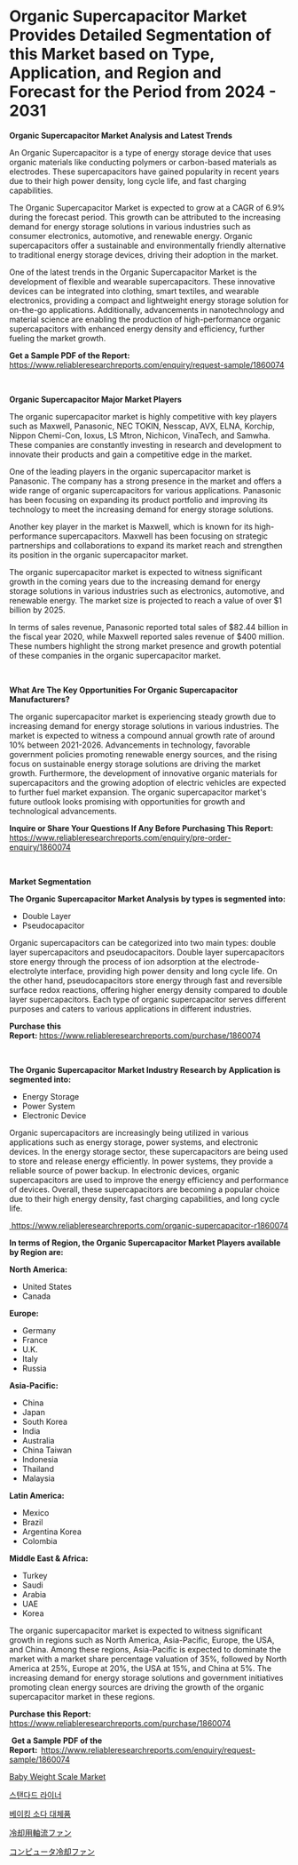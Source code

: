 <p><h1>Organic Supercapacitor Market Provides Detailed Segmentation of this Market based on Type, Application, and Region and Forecast for the Period from 2024 - 2031</h1></p><p><strong>Organic Supercapacitor Market Analysis and Latest Trends</strong></p>
<p><p>An Organic Supercapacitor is a type of energy storage device that uses organic materials like conducting polymers or carbon-based materials as electrodes. These supercapacitors have gained popularity in recent years due to their high power density, long cycle life, and fast charging capabilities.</p><p>The Organic Supercapacitor Market is expected to grow at a CAGR of 6.9% during the forecast period. This growth can be attributed to the increasing demand for energy storage solutions in various industries such as consumer electronics, automotive, and renewable energy. Organic supercapacitors offer a sustainable and environmentally friendly alternative to traditional energy storage devices, driving their adoption in the market.</p><p>One of the latest trends in the Organic Supercapacitor Market is the development of flexible and wearable supercapacitors. These innovative devices can be integrated into clothing, smart textiles, and wearable electronics, providing a compact and lightweight energy storage solution for on-the-go applications. Additionally, advancements in nanotechnology and material science are enabling the production of high-performance organic supercapacitors with enhanced energy density and efficiency, further fueling the market growth.</p></p>
<p><strong>Get a Sample PDF of the Report:&nbsp;</strong> <a href="https://www.reliableresearchreports.com/enquiry/request-sample/1860074">https://www.reliableresearchreports.com/enquiry/request-sample/1860074</a></p>
<p>&nbsp;</p>
<p><strong>Organic Supercapacitor Major Market Players</strong></p>
<p><p>The organic supercapacitor market is highly competitive with key players such as Maxwell, Panasonic, NEC TOKIN, Nesscap, AVX, ELNA, Korchip, Nippon Chemi-Con, Ioxus, LS Mtron, Nichicon, VinaTech, and Samwha. These companies are constantly investing in research and development to innovate their products and gain a competitive edge in the market.</p><p>One of the leading players in the organic supercapacitor market is Panasonic. The company has a strong presence in the market and offers a wide range of organic supercapacitors for various applications. Panasonic has been focusing on expanding its product portfolio and improving its technology to meet the increasing demand for energy storage solutions.</p><p>Another key player in the market is Maxwell, which is known for its high-performance supercapacitors. Maxwell has been focusing on strategic partnerships and collaborations to expand its market reach and strengthen its position in the organic supercapacitor market.</p><p>The organic supercapacitor market is expected to witness significant growth in the coming years due to the increasing demand for energy storage solutions in various industries such as electronics, automotive, and renewable energy. The market size is projected to reach a value of over $1 billion by 2025.</p><p>In terms of sales revenue, Panasonic reported total sales of $82.44 billion in the fiscal year 2020, while Maxwell reported sales revenue of $400 million. These numbers highlight the strong market presence and growth potential of these companies in the organic supercapacitor market.</p></p>
<p>&nbsp;</p>
<p><strong>What Are The Key Opportunities For Organic Supercapacitor Manufacturers?</strong></p>
<p><p>The organic supercapacitor market is experiencing steady growth due to increasing demand for energy storage solutions in various industries. The market is expected to witness a compound annual growth rate of around 10% between 2021-2026. Advancements in technology, favorable government policies promoting renewable energy sources, and the rising focus on sustainable energy storage solutions are driving the market growth. Furthermore, the development of innovative organic materials for supercapacitors and the growing adoption of electric vehicles are expected to further fuel market expansion. The organic supercapacitor market's future outlook looks promising with opportunities for growth and technological advancements.</p></p>
<p><strong>Inquire or Share Your Questions If Any Before Purchasing This Report:</strong> <a href="https://www.reliableresearchreports.com/enquiry/pre-order-enquiry/1860074">https://www.reliableresearchreports.com/enquiry/pre-order-enquiry/1860074</a></p>
<p>&nbsp;</p>
<p><strong>Market Segmentation</strong></p>
<p><strong>The Organic Supercapacitor Market Analysis by types is segmented into:</strong></p>
<p><ul><li>Double Layer</li><li>Pseudocapacitor</li></ul></p>
<p><p>Organic supercapacitors can be categorized into two main types: double layer supercapacitors and pseudocapacitors. Double layer supercapacitors store energy through the process of ion adsorption at the electrode-electrolyte interface, providing high power density and long cycle life. On the other hand, pseudocapacitors store energy through fast and reversible surface redox reactions, offering higher energy density compared to double layer supercapacitors. Each type of organic supercapacitor serves different purposes and caters to various applications in different industries.</p></p>
<p><strong>Purchase this Report:&nbsp;</strong><a href="https://www.reliableresearchreports.com/purchase/1860074">https://www.reliableresearchreports.com/purchase/1860074</a></p>
<p>&nbsp;</p>
<p><strong>The Organic Supercapacitor Market Industry Research by Application is segmented into:</strong></p>
<p><ul><li>Energy Storage</li><li>Power System</li><li>Electronic Device</li></ul></p>
<p><p>Organic supercapacitors are increasingly being utilized in various applications such as energy storage, power systems, and electronic devices. In the energy storage sector, these supercapacitors are being used to store and release energy efficiently. In power systems, they provide a reliable source of power backup. In electronic devices, organic supercapacitors are used to improve the energy efficiency and performance of devices. Overall, these supercapacitors are becoming a popular choice due to their high energy density, fast charging capabilities, and long cycle life.</p></p>
<p><a href="https://www.reliableresearchreports.com/organic-supercapacitor-r1860074">&nbsp;https://www.reliableresearchreports.com/organic-supercapacitor-r1860074</a></p>
<p><strong>In terms of Region, the Organic Supercapacitor Market Players available by Region are:</strong></p>
<p>
    <p> <strong> North America: </strong>
        <ul>
            <li>United States</li>
            <li>Canada</li>
        </ul>
        </p> 
    <p> <strong> Europe: </strong>
        <ul>
            <li>Germany</li>
            <li>France</li>
            <li>U.K.</li>
            <li>Italy</li>
            <li>Russia</li>
        </ul>
        </p> 
    <p> <strong> Asia-Pacific: </strong>
        <ul>
            <li>China</li>
            <li>Japan</li>
            <li>South Korea</li>
            <li>India</li>
            <li>Australia</li>
            <li>China Taiwan</li>
            <li>Indonesia</li>
            <li>Thailand</li>
            <li>Malaysia</li>
        </ul>
        </p> 
    <p> <strong> Latin America: </strong>
        <ul>
            <li>Mexico</li>
            <li>Brazil</li>
            <li>Argentina Korea</li>
            <li>Colombia</li>
        </ul>
        </p> 
    <p> <strong> Middle East & Africa: </strong>
        <ul>
            <li>Turkey</li>
            <li>Saudi</li>
            <li>Arabia</li>
            <li>UAE</li>
            <li>Korea</li>
        </ul>
    </p>
    </p>
<p><p>The organic supercapacitor market is expected to witness significant growth in regions such as North America, Asia-Pacific, Europe, the USA, and China. Among these regions, Asia-Pacific is expected to dominate the market with a market share percentage valuation of 35%, followed by North America at 25%, Europe at 20%, the USA at 15%, and China at 5%. The increasing demand for energy storage solutions and government initiatives promoting clean energy sources are driving the growth of the organic supercapacitor market in these regions.</p></p>
<p><strong>Purchase this Report: </strong><a href="https://www.reliableresearchreports.com/purchase/1860074">https://www.reliableresearchreports.com/purchase/1860074</a></p>
<p>&nbsp;<strong>Get a Sample PDF of the Report:&nbsp;&nbsp;</strong><a href="https://www.reliableresearchreports.com/enquiry/request-sample/1860074">https://www.reliableresearchreports.com/enquiry/request-sample/1860074</a></p>
<p><strong></strong></p>
<p><p><a href="https://github.com/markusgodoy/Market-Research-Report-List-4/blob/main/baby-weight-scale-market.md">Baby Weight Scale Market</a></p><p><a href="https://github.com/xvz497517413/Market-Research-Report-List-2/blob/main/6227763156491.md">스탠다드 라이너</a></p><p><a href="https://github.com/JosefaRice/Market-Research-Report-List-1/blob/main/3634945156490.md">베이킹 소다 대체품</a></p><p><a href="https://github.com/BoydYundt1/Market-Research-Report-List-1/blob/main/3387880147364.md">冷却用軸流ファン</a></p><p><a href="https://github.com/JessKilback/Market-Research-Report-List-1/blob/main/2804203147365.md">コンピュータ冷却ファン</a></p></p>